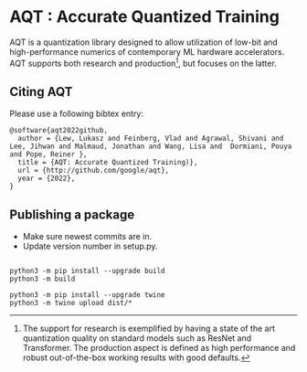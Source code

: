 # AQT : Accurate Quantized Training

AQT is a quantization library designed to allow utilization of
low-bit and high-performance numerics of contemporary ML hardware accelerators.
AQT supports both research and production[^research-vs-prod], but focuses on the latter.

[^research-vs-prod]: The support for research is exemplified by having a state of the art quantization quality on standard models such as ResNet and Transformer. The production aspect is defined as high performance and robust out-of-the-box working results with good defaults.

## Citing AQT

Please use a following bibtex entry:

```
@software{aqt2022github,
  author = {Lew, Lukasz and Feinberg, Vlad and Agrawal, Shivani and Lee, Jihwan and Malmaud, Jonathan and Wang, Lisa and  Dormiani, Pouya and Pope, Reiner },
  title = {AQT: Accurate Quantized Training)},
  url = {http://github.com/google/aqt},
  year = {2022},
}
```

## Publishing a package

- Make sure newest commits are in.
- Update version number in setup.py.

```

python3 -m pip install --upgrade build
python3 -m build

python3 -m pip install --upgrade twine
python3 -m twine upload dist/*
```
